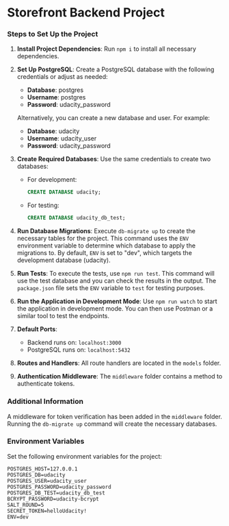 # Storefront Backend Project

### Steps to Set Up the Project

1. **Install Project Dependencies**:
   Run `npm i` to install all necessary dependencies.

2. **Set Up PostgreSQL**:
   Create a PostgreSQL database with the following credentials or adjust as needed:
   - **Database**: postgres
   - **Username**: postgres
   - **Password**: udacity_password

   Alternatively, you can create a new database and user. For example:
   - **Database**: udacity
   - **Username**: udacity_user
   - **Password**: udacity_password

3. **Create Required Databases**:
   Use the same credentials to create two databases:
   - For development:
     ```sql
     CREATE DATABASE udacity;
     ```
   - For testing:
     ```sql
     CREATE DATABASE udacity_db_test;
     ```

4. **Run Database Migrations**:
   Execute `db-migrate up` to create the necessary tables for the project. This command uses the `ENV` environment variable to determine which database to apply the migrations to. By default, `ENV` is set to "dev", which targets the development database (udacity).

5. **Run Tests**:
   To execute the tests, use `npm run test`. This command will use the test database and you can check the results in the output. The `package.json` file sets the `ENV` variable to `test` for testing purposes.

6. **Run the Application in Development Mode**:
   Use `npm run watch` to start the application in development mode. You can then use Postman or a similar tool to test the endpoints.

7. **Default Ports**:
   - Backend runs on: `localhost:3000`
   - PostgreSQL runs on: `localhost:5432`

8. **Routes and Handlers**:
   All route handlers are located in the `models` folder.

9. **Authentication Middleware**:
   The `middleware` folder contains a method to authenticate tokens.

### Additional Information

A middleware for token verification has been added in the `middleware` folder. Running the `db-migrate up` command will create the necessary databases.

### Environment Variables

Set the following environment variables for the project:

```
POSTGRES_HOST=127.0.0.1
POSTGRES_DB=udacity
POSTGRES_USER=udacity_user
POSTGRES_PASSWORD=udacity_password
POSTGRES_DB_TEST=udacity_db_test
BCRYPT_PASSWORD=udacity-bcrypt
SALT_ROUND=5
SECRET_TOKEN=helloUdacity!
ENV=dev
```
